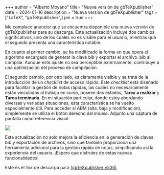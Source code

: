 +++
author = "Alberto Moyano"
title= "Nueva versión de gbTeXpublisher"
date = 2024-01-16
description = "Nueva versión de gbTeXpublisher"
tags = ["LaTeX", "gbTeXpublisher",]
pin = true
+++

Me complace anunciar que se encuentra disponible una nueva versión de gbTeXpublisher para su descarga. Esta actualización incluye dos cambios significativos, uno de los cuales no es visible para el usuario, mientras que el segundo presenta una característica notable.

<!--more-->

En cuanto al primer cambio, se ha modificado la forma en que opera el algoritmo encargado de generar la clave bib y exportar el archivo .bib al compilar. Aunque este ajuste no sea perceptible externamente, contribuye a una optimización del proceso de compilación.

El segundo cambio, por otro lado, es claramente visible y se trata de la introducción de un _checklist_ de acceso rápido. Este _checklist_ está diseñado para facilitar la gestión de notas rápidas, las cuales no necesariamente están vinculadas al trabajo en curso, poseen dos estados, **Tarea a realizar** y **Tarea terminada**. En mi situación particular, donde estoy abordando diversas y variadas situaciones, esta característica se ha vuelto especialmente útil. Para acceder al ABM (alta, baja y modificación), simplemente se utiliza el botón derecho del _mouse_. Adjunto una captura de pantalla como referencia visual.

![](https://albertomoyano.github.io/blog-gbtexpublisher/images/tareas.png)

Esta actualización no solo mejora la eficiencia en la generación de claves bib y exportación de archivos, sino que también proporciona una herramienta adicional para la gestión rápida de notas, simplificando así la experiencia del usuario. ¡Espero que disfrutes de estas nuevas funcionalidades!

Este es el _link_ de descarga para [(gbTeXpublisher v536)](https://www.dropbox.com/scl/fi/icdh3u74dio4uzoj1rfig/gbTeXpublisher-0.0.536.tar.gz?rlkey=lhoqoxhkm13xc2o81bgf2leen&dl=1).
